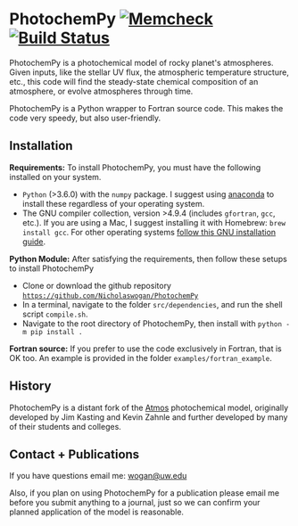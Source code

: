 
# PhotochemPy [![Memcheck](https://img.shields.io/badge/memcheck-clean-green.svg?style=flat)]() [![Build Status](https://travis-ci.com/Nicholaswogan/PhotochemPy.svg?branch=main)](https://travis-ci.com/Nicholaswogan/PhotochemPy)
PhotochemPy is a photochemical model of rocky planet's atmospheres. Given inputs, like the stellar UV flux, the atmospheric temperature structure, etc., this code will find the steady-state chemical composition of an atmosphere, or evolve atmospheres through time.

<!-- [![Documentation Status](https://readthedocs.org/projects/photochempy/badge/?version=latest)](https://photochempy.readthedocs.io/en/latest/?badge=latest) -->

PhotochemPy is a Python wrapper to Fortran source code. This makes the code very speedy, but also user-friendly.

## Installation

**Requirements:**
To install PhotochemPy, you must have the following installed on your system.
- `Python` (>3.6.0) with the `numpy` package. I suggest using [anaconda](https://www.anaconda.com/) to install these regardless of your operating system.
- The GNU compiler collection, version >4.9.4 (includes `gfortran`, `gcc`, etc.). If you are using a Mac, I suggest installing it with Homebrew: `brew install gcc`. For other operating systems [follow this GNU installation guide](https://gcc.gnu.org/install/binaries.html).

**Python Module:** After satisfying the requirements, then follow these setups to install PhotochemPy

- Clone or download the github repository [`https://github.com/Nicholaswogan/PhotochemPy`](https://github.com/Nicholaswogan/PhotochemPy)
- In a terminal, navigate to the folder `src/dependencies`, and run the shell script `compile.sh`.
- Navigate to the root directory of PhotochemPy, then install with `python -m pip install .`

**Fortran source:** If you prefer to use the code exclusively in Fortran, that is OK too. An example is provided in the folder `examples/fortran_example`.

<!-- ## Documentation
Read the [documentation here](https://photochempy.readthedocs.io/en/latest/). The best way to get started is [with this Tutorial in the documentation](https://photochempy.readthedocs.io/en/latest/Tutorial.html). -->

## History
PhotochemPy is a distant fork of the [Atmos](https://github.com/VirtualPlanetaryLaboratory/atmos) photochemical model, originally developed by Jim Kasting and Kevin Zahnle and further developed by many of their students and colleges.

## Contact + Publications
If you have questions email me: wogan@uw.edu

Also, if you plan on using PhotochemPy for a publication please email me before you submit anything to a journal, just so we can confirm your planned application of the model is reasonable.
